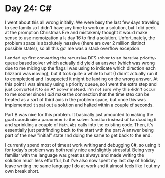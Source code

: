 # Day 24: C#

I went about this all wrong initially. We were busy the last few days traveling to see family so I didn't have any time
to work on a solution, but I did peek at the prompt on Christmas Eve and mistakenly thought it would make sense to use
memoization a la day 16 to find a solution. Unfortunately, the problem space is absolutely massive (there are over 2
million distinct possible states), so all this got me was a stack overflow exception.

I ended up first converting the recursive DFS solver to an iterative priority-queue based solver which actually did
yield an answer (which was wrong due to me mixing up the flags I was using to indicate which direction each blizzard was
moving), but it took quite a while to halt (I didn't actually run it to completion) and I suspected it might be landing
on the wrong answer. At this point I was already using a priority queue, so I went the extra step and just converted it
to an A* solver instead. I'm not sure why this didn't occur to me sooner since I _did_ make the connection that the
time step can be treated as a sort of third axis in the problem space, but once this was implemented it spat out a
solution and halted within a couple of seconds.

Part B was nice for this problem. It basically just amounted to making the goal coordinate a parameter to the solver
function instead of hardcoding it and sprinkling a couple of `Math.Abs` calls into the existing code. Then, it's
essentially just pathfinding back to the start with the part A answer being part of the new "initial" state and doing
the same to get back to the end.

I currently spend most of time at work writing and debugging C#, so using it for today's problem was both really nice
and slightly stressful. Being very familiar with the language was great as always and made writing the solution much
less effortful, but I've also now spent my last day of holiday leave writing the same language I do at work and it
almost feels like I cut my own break short.
